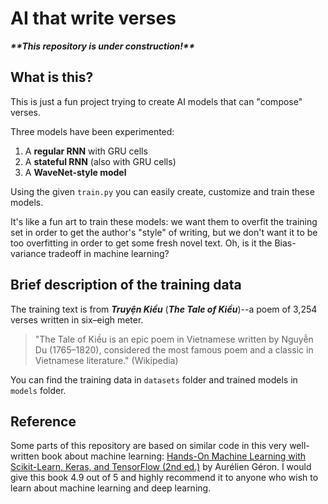 # AI that write verses 
***\*\*This repository is under construction!\*\****

## What is this?
This is just a fun project trying to create AI models that can "compose" verses.

Three models have been experimented:

  1. A **regular RNN** with GRU cells
  2. A **stateful RNN** (also with GRU cells)
  3. A **WaveNet-style model**

Using the given `train.py` you can easily create, customize and train these models. 

It's like a fun art to train these models: we want them to overfit the training set in order to get the author's "style" of writing, but we don't want it to be too overfitting in order to get some fresh novel text. Oh, is it the Bias-variance tradeoff in machine learning?

## Brief description of the training data
The training text is from ***Truyện Kiều*** (***The Tale of Kiều***)--a poem of 3,254 verses written in six–eigh meter. 

> "The Tale of Kiều is an epic poem in Vietnamese written by Nguyễn Du (1765–1820), considered the most famous poem and a classic in Vietnamese literature." (Wikipedia)

You can find the training data in `datasets` folder and trained models in `models` folder.

## Reference
Some parts of this repository are based on similar code in this very well-written book about machine learning: [Hands-On Machine Learning with Scikit-Learn, Keras, and TensorFlow (2nd ed.)](https://www.oreilly.com/library/view/hands-on-machine-learning/9781492032632/) by Aurélien Géron. I would give this book 4.9 out of 5 and highly recommend it to anyone who wish to learn about machine learning and deep learning.
